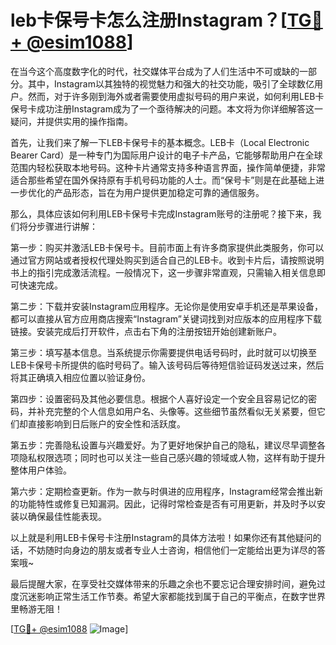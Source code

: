 # leb卡保号卡怎么注册Instagram？[[TG💪+ @esim1088](https://t.me/s/esim1088)]

在当今这个高度数字化的时代，社交媒体平台成为了人们生活中不可或缺的一部分。其中，Instagram以其独特的视觉魅力和强大的社交功能，吸引了全球数亿用户。然而，对于许多刚到海外或者需要使用虚拟号码的用户来说，如何利用LEB卡保号卡成功注册Instagram成为了一个亟待解决的问题。本文将为你详细解答这一疑问，并提供实用的操作指南。

首先，让我们来了解一下LEB卡保号卡的基本概念。LEB卡（Local Electronic Bearer Card）是一种专门为国际用户设计的电子卡产品，它能够帮助用户在全球范围内轻松获取本地号码。这种卡片通常支持多种语言界面，操作简单便捷，非常适合那些希望在国外保持原有手机号码功能的人士。而“保号卡”则是在此基础上进一步优化的产品形态，旨在为用户提供更加稳定可靠的通信服务。

那么，具体应该如何利用LEB卡保号卡完成Instagram账号的注册呢？接下来，我们将分步骤进行讲解：

第一步：购买并激活LEB卡保号卡。目前市面上有许多商家提供此类服务，你可以通过官方网站或者授权代理处购买到适合自己的LEB卡。收到卡片后，请按照说明书上的指引完成激活流程。一般情况下，这一步骤非常直观，只需输入相关信息即可快速完成。

第二步：下载并安装Instagram应用程序。无论你是使用安卓手机还是苹果设备，都可以直接从官方应用商店搜索“Instagram”关键词找到对应版本的应用程序下载链接。安装完成后打开软件，点击右下角的注册按钮开始创建新账户。

第三步：填写基本信息。当系统提示你需要提供电话号码时，此时就可以切换至LEB卡保号卡所提供的临时号码了。输入该号码后等待短信验证码发送过来，然后将其正确填入相应位置以验证身份。

第四步：设置密码及其他必要信息。根据个人喜好设定一个安全且容易记忆的密码，并补充完整的个人信息如用户名、头像等。这些细节虽然看似无关紧要，但它们却直接影响到日后账户的安全性和活跃度。

第五步：完善隐私设置与兴趣爱好。为了更好地保护自己的隐私，建议尽早调整各项隐私权限选项；同时也可以关注一些自己感兴趣的领域或人物，这样有助于提升整体用户体验。

第六步：定期检查更新。作为一款与时俱进的应用程序，Instagram经常会推出新的功能特性或修复已知漏洞。因此，记得时常检查是否有可用更新，并及时予以安装以确保最佳性能表现。

以上就是利用LEB卡保号卡注册Instagram的具体方法啦！如果你还有其他疑问的话，不妨随时向身边的朋友或者专业人士咨询，相信他们一定能给出更为详尽的答案哦~

最后提醒大家，在享受社交媒体带来的乐趣之余也不要忘记合理安排时间，避免过度沉迷影响正常生活工作节奏。希望大家都能找到属于自己的平衡点，在数字世界里畅游无阻！

[[TG💪+ @esim1088](https://t.me/s/esim1088) ![Image](https://i.postimg.cc/4NQfJmqS/Snipaste-2025-05-13-00-14-12.png)]
